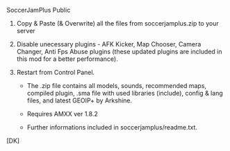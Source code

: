 SoccerJamPlus Public

1. Copy & Paste (& Overwrite) all the files from soccerjamplus.zip to your server

2) Disable unecessary plugins - AFK Kicker, Map Chooser, Camera Changer, Anti Fps Abuse plugins (these updated plugins are included in this mod for a better performance).

3) Restart from Control Panel.

    - The .zip file contains all models, sounds, recommended maps, compiled plugin, .sma file with used libraries (include), config & lang files, and latest GEOIP+ by Arkshine.
  
    - Requires AMXX ver 1.8.2
    - Further informations included in soccerjamplus/readme.txt.


[DK]

